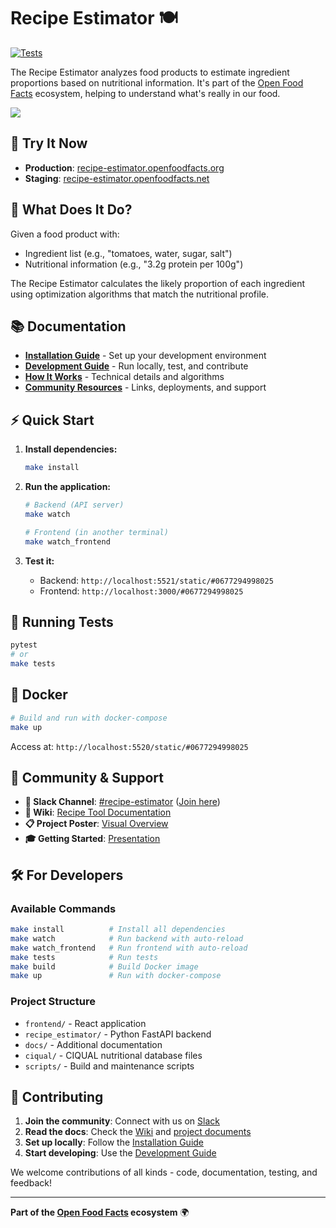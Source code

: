 # Recipe Estimator 🍽️

[![Tests](https://github.com/openfoodfacts/recipe-estimator/workflows/Tests/badge.svg)](https://github.com/openfoodfacts/recipe-estimator/actions)

The Recipe Estimator analyzes food products to estimate ingredient proportions based on nutritional information. It's part of the [Open Food Facts](https://openfoodfacts.org) ecosystem, helping to understand what's really in our food.

<img src="https://github.com/openfoodfacts/recipe-estimator/blob/copilot/fix-113/docs/poster-recipe-estimator.png"/>


## 🚀 Try It Now

- **Production**: [recipe-estimator.openfoodfacts.org](https://recipe-estimator.openfoodfacts.org/static/#3017620422003)
- **Staging**: [recipe-estimator.openfoodfacts.net](https://recipe-estimator.openfoodfacts.net/static/#3017620422003)

## 🎯 What Does It Do?

Given a food product with:
- Ingredient list (e.g., "tomatoes, water, sugar, salt")  
- Nutritional information (e.g., "3.2g protein per 100g")

The Recipe Estimator calculates the likely proportion of each ingredient using optimization algorithms that match the nutritional profile.

## 📚 Documentation

- **[Installation Guide](docs/INSTALLATION.md)** - Set up your development environment
- **[Development Guide](docs/DEVELOPMENT.md)** - Run locally, test, and contribute  
- **[How It Works](docs/HOW_IT_WORKS.md)** - Technical details and algorithms
- **[Community Resources](docs/COMMUNITY.md)** - Links, deployments, and support

## ⚡ Quick Start

1. **Install dependencies:**
   ```bash
   make install
   ```

2. **Run the application:**
   ```bash
   # Backend (API server)
   make watch
   
   # Frontend (in another terminal)
   make watch_frontend
   ```

3. **Test it:**
   - Backend: `http://localhost:5521/static/#0677294998025`
   - Frontend: `http://localhost:3000/#0677294998025`

## 🧪 Running Tests

```bash
pytest
# or
make tests
```

## 🐳 Docker

```bash
# Build and run with docker-compose
make up
```

Access at: `http://localhost:5520/static/#0677294998025`

## 🤝 Community & Support

- **💬 Slack Channel**: [#recipe-estimator](https://openfoodfacts.slack.com/archives/C08BDAWPJP7) ([Join here](https://slack.openfoodfacts.org))
- **📖 Wiki**: [Recipe Tool Documentation](https://wiki.openfoodfacts.org/Recipe/Tool)  
- **📋 Project Poster**: [Visual Overview](https://slack-files.com/T02KVRT1Q-F09EEEV7FU3-16a07789bb)
- **🎓 Getting Started**: [Presentation](https://docs.google.com/presentation/d/1QM7ATc-7eTzc-Tq3xf9Mi-0eOn_ZZeHTOaAmI7t1zds/edit?slide=id.g2a73fcafc65_0_17#slide=id.g2a73fcafc65_0_17)

## 🛠️ For Developers

### Available Commands

```bash
make install          # Install all dependencies
make watch            # Run backend with auto-reload  
make watch_frontend   # Run frontend with auto-reload
make tests            # Run tests
make build            # Build Docker image
make up               # Run with docker-compose
```

### Project Structure

- `frontend/` - React application  
- `recipe_estimator/` - Python FastAPI backend
- `docs/` - Additional documentation
- `ciqual/` - CIQUAL nutritional database files
- `scripts/` - Build and maintenance scripts

## 🔧 Contributing

1. **Join the community**: Connect with us on [Slack](https://slack.openfoodfacts.org)
2. **Read the docs**: Check the [Wiki](https://wiki.openfoodfacts.org/Recipe/Tool) and [project documents](docs/COMMUNITY.md)
3. **Set up locally**: Follow the [Installation Guide](docs/INSTALLATION.md)
4. **Start developing**: Use the [Development Guide](docs/DEVELOPMENT.md)

We welcome contributions of all kinds - code, documentation, testing, and feedback!

---

**Part of the [Open Food Facts](https://openfoodfacts.org) ecosystem** 🌍

